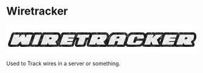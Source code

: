 # Wiretracker

<img src="./client/src/Assets/img/wiretracker-logo.png">

Used to Track wires in a server or something. 
